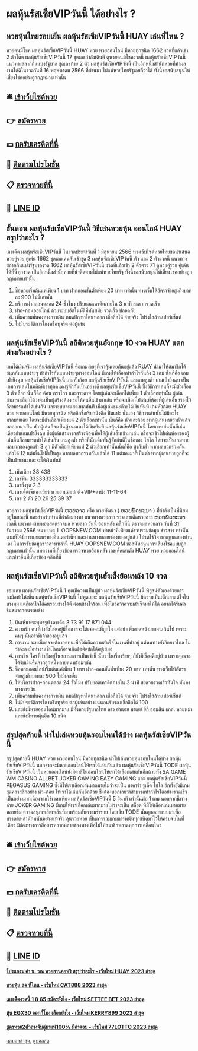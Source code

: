 # ผลหุ้นรัสเซียVIPวันนี้ ได้อย่างไร ?
## หวยหุ้นไทยรอบเย็น ผลหุ้นรัสเซียVIPวันนี้ HUAY เล่นที่ไหน ?
หวยคนมีโชค ผลหุ้นรัสเซียVIPวันนี้ HUAY หวย หวยออนไลน์ มีหวยทุกชนิด 1662 งวดที่แล้วเข้า 2 ตัวโต๊ด ผลหุ้นรัสเซียVIPวันนี้ 17 ชุดเลขกำลังเดินดี ดูหวยคนมีโชคงวดนี้ ผลหุ้นรัสเซียVIPวันนี้ แนวทางสลากกินแบ่งรัฐบาล ชุดเลขท้าย 2 ตัว ผลหุ้นรัสเซียVIPวันนี้ เป็นอีกหนึ่งสำนักหวยที่ทำผลงานได้ดีในงวดวันที่ 16 พฤษภาคม 2566 ที่ผ่านมา ไม่แพ้หวยไทยรัฐเลยก็ว่าได้ ทั้งนี้ขอสนับสนุนให้เสี่ยงโชคอย่างถูกกฎหมายเท่านั้น

## 🛎 [เข้าเว็บไซต์หวย](https://bit.ly/3BG5bNw)
## 👉 [สมัครหวย](https://bit.ly/3BG5bNw)
## 💵 [กดรับเครดิตที่นี่](https://bit.ly/3C3mvgS)
## 👑 [ติดตามโปรโมชั่น](https://bit.ly/3C3mvgS)
## 📋 [ตรวจหวยที่นี้](https://bit.ly/3C3mvgS)
## 📱 [LINE ID](https://bit.ly/3C3mvgS)

## ขั้นตอน ผลหุ้นรัสเซียVIPวันนี้ วิธีเล่นหวยหุ้น ออนไลน์ HUAY สรุปว่าอะไร ?
เลขเด็ด ผลหุ้นรัสเซียVIPวันนี้ ในงวดประจำวันที่ 1 มิถุนายน 2566 ทางเว็บไซต์หวยไทยขอนำเสนอหวยคู่รวย คู่เด่น 1662 ชุดเลขเด่นจับเข้าชุด 3 ผลหุ้นรัสเซียVIPวันนี้ ตัว และ 2 ตัวงวดนี้ แนวทางสลากกินแบ่งรัฐบาลงวด 1662 ผลหุ้นรัสเซียVIPวันนี้ งวดที่แล้วเข้า 2 ตัวตรง 71 ดูหวยคู่รวย คู่เด่นได้ที่นี่ทุกงวด เป็นอีกหนึ่งสำนักหวยที่น่าติดตามไม่แพ้หวยไทยรัฐ ทั้งนี้ขอสนับสนุนให้เสี่ยงโชคอย่างถูกกฎหมายเท่านั้น
1. ซื้อหวยเริ่มต้นแค่เพียง 1 บาท ฝากถอนขั้นต่ำเพียง 20 บาท เท่านั้น ทางเว็บให้อัตราจ่ายสูงถึงบาทละ 900 ไม่มีเลขอั้น
2. บริการฝากถอนตลอด 24 ชั่วโมง ปรับยอดเครดิตภายใน 3 นาที สะดวกรวดเร็ว
3. ฝาก-ถอนออนไลน์ ด้วยระบบอัตโนมัติที่ทันสมัย รวดเร็ว ปลอดภัย
4. เพิ่มความมั่นคงทางการเงิน หมดปัญหาโดนหลอก เชื่อถือได้ จ่ายจริง โปร่งใสล้านเปอร์เซ็นต์
5. ไม่มีประวัติการโกงหรือทุจริต ต่อผู้เล่น

## ผลหุ้นรัสเซียVIPวันนี้ สถิติหวยหุ้นอังกฤษ 10 งวด HUAY แตกต่างกันอย่างไร ?
เกมได้เงินจริง ผลหุ้นรัสเซียVIPวันนี้ คือเกมง่ายๆที่เราคุ้นเคยกันอยู่แล้ว RUAY นำมาให้สมาชิกได้สนุกกันแบบง่ายๆ ทำกำไรกันแบบง่ายๆทางออนไลน์ มีเกมให้เลือกทำกำไรกันถึง 3 เกม นั่นก็คือ เกม เป่ายิงฉุบ ผลหุ้นรัสเซียVIPวันนี้ เกมหัวก้อย ผลหุ้นรัสเซียVIPวันนี้ และเกมสูงต่ำ
เกมเป่ายิงฉุบ เป็นเกมการเล่นในอดีตที่เราทุกคนคงรู้จักกันเป็นอย่างดี ผลหุ้นรัสเซียVIPวันนี้ ซึ่งวิธีการเล่นก็จะมีตัวเลือก 3 ตัวเลือก นั่นก็คือ ค้อน กรรไกร และกระดาษ โดยผู้เล่นจะเลือกได้เพียง 1 ตัวเลือกเท่านั้น ผู้เล่นสามารถเลือกได้ว่าจะเป็นผู้สร้างห้อง รอให้คนอื่นเข้ามาเล่น หรือจะเลือกไปเล่นที่ห้องที่ผู้เล่นอื่นสร้างไว้ก็สามารถทำได้เช่นกัน และระบบจะแสดงผลทันที เมื่อผู้เล่นชนะก็จะได้เงินทันที
เกมหัวก้อย HUAY หวย หวยออนไลน์ มีหวยทุกชนิด หรืออีกชื่อเรียกนึงคือ ปั่นแปะ นั่นเอง วิธีการเล่นนั้นไม่มีอะไรมากมายเลย โดยจะมีตัวเลือกเพียงแค่ 2 ตัวเลือกเท่านั้น นั่นก็คือ หัวและก้อย หากผู้เล่นทายว่าหัวแล้วผลออกมาเป็น หัว ผู้เล่นก็จะเป็นผู้ชนะและได้เงินทันที ผลหุ้นรัสเซียVIPวันนี้ โดยการเล่นนั้นก็เช่นเดียวกับเกมเป่ายิ้งฉุบ ซึ่งผู้เล่นสามารถสร้างห้องเพื่อให้ผู้เล่นอื่นเข้ามาเล่น หรือจะเข้าไปเล่นห้องของผู้เล่นอื่นก็สามารถทำได้เช่นกัน
เกมสูงต่ำ หรือที่นักเดิมพันรู้จักกันดีในชื่อของ ไฮโล โดยจะเป็นเกมทายผลบวกของลูกเต๋า 3 ลูก มีตัวเลือกเพียงแค่ 2 ตัวเลือกเท่านั้นนั้นก็คือ สูงกับต่ำ หากผลบวกรวมกันแล้วได้ 12 แต้มขึ้นไปก็เป็นสูง หากผลบวกรวมกันแล้วได้ 11 แต้มลงมาก็เป็นต่ำ หากผู้เล่นทายถูกก็จะเป็นฝ่ายชนะและจะได้เงินทันที
1. เม็ดเดียว 38 438
2. เลขฟัน 333333333333
3. เลขวิ่งรูด 2 3
4. เลขเด็ดเจ๊ฟองเบียร์ หวยฮานอยปกติ+VIP+ดานัง 11-11-64
5. เลข 2 ตัว 20 26 25 39 37

หวยลาว ผลหุ้นรัสเซียVIPวันนี้ ຫວຍລາວ หรือ หวยพัฒนา ( ຫວຍພັດທະນາ ) ที่กำลังเป็นที่นิยมอยู่ในขณะนี้ และสำหรับท่านที่กำลังมองหา แนวทางหวยลาว รวมเลขเด็ดหวยลาว ຫວຍພັດທະນາ งวดนี้
 แนวทางถ่ายทอดสดตรวจผล หวยลาว วันนี้ ย้อนหลัง คลิ๊กที่นี่ 
ตรวจผลหวยลาว วันที่ 31 ธันวาคม 2566
หมายเหตุ 1  OOPSNEW.COM ทำหน้าที่เพียงแค่รวบรวมข้อมูล ข่าวสาร เท่านั้น ตามที่ได้มีการเผยแพร่ทางอินเตอร์เน็ท และผ่านทางหลายช่องทางอยู่แล้ว โปรดใช้วิจารณญาณของท่านเอง ในการรับข้อมูลข่าวสารเหล่านี้ HUAY OOPSNEW.COM ขอสนับสนุนการเสี่ยงโชคแบบถูกกฎหมายเท่านั้น
บทความที่เกี่ยวข้อง
ตรวจหวยย้อนหลัง เลขเด็ดเลขดัง HUAY หวย หวยออนไลน์ และข่าวอื่นที่เกี่ยวข้อง คลิกที่นี่

## ผลหุ้นรัสเซียVIPวันนี้ สถิติหวยหุ้นฮั่งเส็งย้อนหลัง 10 งวด
ชอบเลข ผลหุ้นรัสเซียVIPวันนี้ 1 คุณมีความเป็นผู้นำ ผลหุ้นรัสเซียVIPวันนี้ พิสูจน์ตัวเองด้วยการลงมือทำให้เห็น ผลหุ้นรัสเซียVIPวันนี้ ไม่พูดเยอะ ผลหุ้นรัสเซียVIPวันนี้ มีความเป็นเด็กเอาแต่ใจในบางมุม แต่ก็เอาใจใส่คนรอบข้างได้ดี ค่อนข้างใจร้อน เพื่อไขว่คว้าความสำเร็จมาให้ได้ อยากได้รับคำชื่นชมจากคนรอบข้าง
1. ฝันเห็นพระพุทธรูป เลขเด็ด 3 73 91 17 871 044
2. ความรัก คนที่กำลังโสดอยู่มีโอกาสจะได้เจอคนที่ถูกใจ แต่อย่าเพิ่งคาดหวังมากจนเกินไป เพราะคนๆ นั้นอาจมีเจ้าของอยู่แล้ว
3. การงาน ระยะนี้อาจจะต้องอดทนเพื่อให้เกิดความสำเร็จในงานที่ทำอยู่ แต่หนทางยังอีกยาวไกล ไม่ว่าจะลงมือทำงานชิ้นไหนก็อาจเกิดข้อติดขัดได้อยู่เสมอ
4. การเงิน ใครที่กำลังอยู่ในสถานะการเป็นเจ้านี้ นับว่าในเรื่องร้ายๆ ก็ยังมีเรื่องดีอยู่บ้าง เพราะคุณจะได้รับเงินคืนจากลูกหนี้หลายคนพร้อมๆกัน
5. ซื้อหวยออนไลน์เริ่มต้นแค่เพียง 1 บาท ฝาก-ถอนขั้นต่ำเพียง 20 บาท เท่านั้น ทางเว็บให้อัตราจ่ายสูงถึงบาทละ 900 ไม่มีเลขอั้น
6. ให้บริการฝาก-ถอนตลอด 24 ชั่วโมง ปรับยอดเครดิตภายใน 3 นาที สะดวกรวดเร็วทันใจ มั่นคงทางการเงิน
7. เพิ่มความมั่นคงทางการเงิน หมดปัญหาโดนหลอก เชื่อถือได้ จ่ายจริง โปร่งใสล้านเปอร์เซ็นต์
8. ไม่มีประวัติการโกงหรือทุจริต ต่อผู้เล่นอย่างแน่นอนรับรองเชื่อถือได้ 100
9. และยังมีหวยออนไลน์มากมาย มีทั้งหวยรัฐบาลไทย ลาว ฮานอย มาเลย์ ยี่กี ออมสิน ธกส. หวยพม่า และยังมีหวยหุ้นอีก 10 ชนิด

## สรุปสุดท้ายนี้ นำไปเล่นหวยหุ้นรอบไหนได้บ้าง ผลหุ้นรัสเซียVIPวันนี้
สรุปสุดท้ายนี้ HUAY หวย หวยออนไลน์ มีหวยทุกชนิด นำไปเล่นหวยหุ้นรอบไหนได้บ้าง ผลหุ้นรัสเซียVIPวันนี้ นอกจากจะมีหวยออนไลน์ให้เราได้เล่นกันแล้ว ผลหุ้นรัสเซียVIPวันนี้ TODE ผลหุ้นรัสเซียVIPวันนี้ เว็บหวยออนไลน์ยังมีคาสิโนออนไลน์ให้เราได้เลือกเล่นกันอีกด้วยทั้ง SA GAME WM CASINO ALLBET JOKER GAMING EAZY GAMING และ ผลหุ้นรัสเซียVIPวันนี้ PEGASUS GAMING ซึ่งมีให้เราเลือกเล่นมากมายไม่ว่าจะเป็น บาคาร่า รูเล็ต ไฮโล อีกทั้งยังมีเกมสุดคลาสสิกอย่าง หัว-ก้อย ให้เราได้เล่นกันอีกด้วย ซึ่งต้องบอกเลยว่าสามารถทำกำไรได้อย่างรวดเร็วเป็นอย่างมากเนื่องจากใช้เวลาเพียง ผลหุ้นรัสเซียVIPวันนี้ 5 วินาที เท่านั้นต่อ 1 เกม
นอกจากนี้ทางค่าย JOKER GAMING มีเกมให้เราเลือกเล่นมากมายไม่ว่าจะเป็น สล็อต ที่มีให้เลือกเล่นมากมายหลายธีม ความสนุกเพลิดเพลินที่มาพร้อมกับความร่ำรวย โดยเว็บ TODE นั้นถูกออกแบบมาเพื่อบรรดาเหล่านักพนันอย่างแท้จริง ลุ้นรวยหวย เป็นการรวมเกมการพนันทุกชนิดมาไว้ให้ครบจบในที่เดียว มีช่องทางการสื่อสารหลากหลายช่องทางเพื่อไม่ให้สมาชิกพลาดทุกการเคลื่อนไหว

## 🛎 [เข้าเว็บไซต์หวย](https://bit.ly/3BG5bNw)
## 👉 [สมัครหวย](https://bit.ly/3BG5bNw)
## 💵 [กดรับเครดิตที่นี่](https://bit.ly/3C3mvgS)
## 👑 [ติดตามโปรโมชั่น](https://bit.ly/3C3mvgS)
## 📋 [ตรวจหวยที่นี้](https://bit.ly/3C3mvgS)
## 📱 [LINE ID](https://bit.ly/3C3mvgS)

#### [โปรแกรม คํา น. วณ หวยฮานอยฟรี สรุปว่าอะไร - เว็บใหม่ HUAY 2023 ล่าสุด](https://atom.io/themes/โปรแกรม%20คํา%20น.%20วณ%20หวยฮานอยฟรี%20สรุปว่าอะไร%20-%20เว็บใหม่%20huay%202023%20ล่าสุด)
#### [หวยหุ้น สด ที่ไหน - เว็บใหม่ CAT888 2023 ล่าสุด](https://atom.io/themes/หวยหุ้น%20สด%20ที่ไหน%20-%20เว็บใหม่%20cat888%202023%20ล่าสุด)
#### [เลขเด็ดงวดนี้ 1 8 65 สมัครยังไง - เว็บใหม่ SETTEE BET 2023 ล่าสุด](https://atom.io/themes/เลขเด็ดงวดนี้%201%208%2065%20สมัครยังไง%20-%20เว็บใหม่%20settee%20bet%202023%20ล่าสุด)
#### [หุ้น EGX30 ออกกี่โมง เลือกยังไง - เว็บใหม่ KERRY899 2023 ล่าสุด](https://atom.io/themes/หุ้น%20egx30%20ออกกี่โมง%20เลือกยังไง%20-%20เว็บใหม่%20kerry899%202023%20ล่าสุด)
#### [สูตรหวย2ตัวล่างจับคู่มาแน่100% มีคำตอบ - เว็บใหม่ 77LOTTO 2023 ล่าสุด](https://atom.io/themes/สูตรหวย2ตัวล่างจับคู่มาแน่100%20มีคำตอบ%20-%20เว็บใหม่%2077lotto%202023%20ล่าสุด)

[ผลบอลล่าสุด](https://siamsport.tv "ผลบอลล่าสุด"), [ดูบอลสด](https://siamsport.tv/ดูบอลสด "ดูบอลสด")